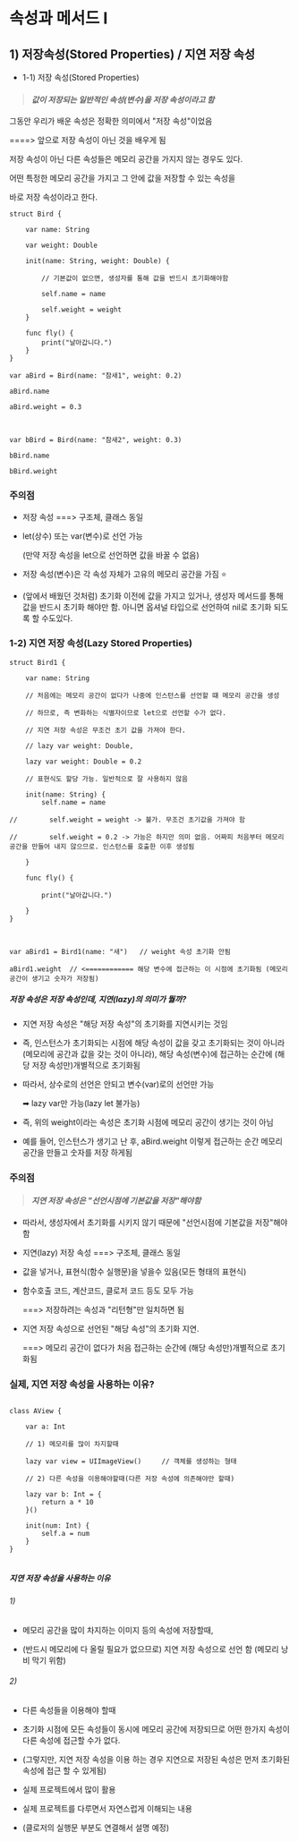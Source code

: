 # 속성과 메서드 Ⅰ

## 1) 저장속성(Stored Properties) / 지연 저장 속성

- 1-1) 저장 속성(Stored Properties)

> #### _값이 저장되는 일반적인 속성(변수)을 저장 속성이라고 함_

그동안 우리가 배운 속성은 정확한 의미에서 "저장 속성"이었음

====> 앞으로 저장 속성이 아닌 것을 배우게 됨

저장 속성이 아닌 다른 속성들은 메모리 공간을 가지지 않는 경우도 있다.

어떤 특정한 메모리 공간을 가지고 그 안에 값을 저장할 수 있는 속성을

바로 저장 속성이라고 한다.

```
struct Bird {

    var name: String

    var weight: Double

    init(name: String, weight: Double) {

        // 기본값이 없으면, 생성자를 통해 값을 반드시 초기화해야함

        self.name = name

        self.weight = weight
    }

    func fly() {
        print("날아갑니다.")
    }
}

var aBird = Bird(name: "참새1", weight: 0.2)

aBird.name

aBird.weight = 0.3



var bBird = Bird(name: "참새2", weight: 0.3)

bBird.name

bBird.weight

```

### 주의점

- 저장 속성 ===> 구조체, 클래스 동일

- let(상수) 또는 var(변수)로 선언 가능

  (만약 저장 속성을 let으로 선언하면 값을 바꿀 수 없음)

- 저장 속성(변수)은 각 속성 자체가 고유의 메모리 공간을 가짐 ⭐️

- (앞에서 배웠던 것처럼) 초기화 이전에 값을 가지고 있거나, 생성자 메서드를 통해 값을 반드시 초기화 해야만 함. 아니면 옵셔널 타입으로 선언하여 nil로 초기화 되도록 할 수도있다.

### 1-2) 지연 저장 속성(Lazy Stored Properties)

```
struct Bird1 {

    var name: String

    // 처음에는 메모리 공간이 없다가 나중에 인스턴스를 선언할 떄 메모리 공간을 생성

    // 하므로, 즉 변화하는 식별자이므로 let으로 선언할 수가 없다.

    // 지연 저장 속성은 무조건 초기 값을 가져야 한다.

    // lazy var weight: Double,

    lazy var weight: Double = 0.2

    // 표현식도 할당 가능. 일반적으로 잘 사용하지 않음

    init(name: String) {
        self.name = name

//        self.weight = weight -> 불가. 무조건 초기값을 가져야 함

//        self.weight = 0.2 -> 가능은 하지만 의미 없음. 어짜피 처음부터 메모리 공간을 만들어 내지 않으므로. 인스턴스를 호출한 이후 생성됨

    }

    func fly() {

        print("날아갑니다.")

    }
}



var aBird1 = Bird1(name: "새")   // weight 속성 초기화 안됨

aBird1.weight  // <============ 해당 변수에 접근하는 이 시점에 초기화됨 (메모리 공간이 생기고 숫자가 저장됨)

```

##### 저장 속성은 저장 속성인데, 지연(lazy)의 의미가 뭘까?

- 지연 저장 속성은 "해당 저장 속성"의 초기화를 지연시키는 것임

- 즉, 인스턴스가 초기화되는 시점에 해당 속성이 값을 갖고 초기화되는 것이 아니라(메모리에 공간과 값을 갖는 것이 아니라), 해당 속성(변수)에 접근하는 순간에 (해당 저장 속성만)개별적으로 초기화됨

- 따라서, 상수로의 선언은 안되고 변수(var)로의 선언만 가능

  ➡︎ lazy var만 가능(lazy let 불가능)

- 즉, 위의 weight이라는 속성은 초기화 시점에 메모리 공간이 생기는 것이 아님

- 예를 들어, 인스턴스가 생기고 난 후, aBird.weight 이렇게 접근하는 순간 메모리 공간을 만들고 숫자를 저장 하게됨

### 주의점

> #### _지연 저장 속성은 "선언시점에 기본값을 저장"해야함_

- 따라서, 생성자에서 초기화를 시키지 않기 때문에 "선언시점에 기본값을 저장"해야함

- 지연(lazy) 저장 속성 ===> 구조체, 클래스 동일

- 값을 넣거나, 표현식(함수 실행문)을 넣을수 있음(모든 형태의 표현식)

- 함수호출 코드, 계산코드, 클로저 코드 등도 모두 가능

  ===> 저장하려는 속성과 "리턴형"만 일치하면 됨

- 지연 저장 속성으로 선언된 "해당 속성"의 초기화 지연.

  ===> 메모리 공간이 없다가 처음 접근하는 순간에 (해당 속성만)개별적으로 초기화됨

### 실제, 지연 저장 속성을 사용하는 이유?

```

class AView {

    var a: Int

    // 1) 메모리를 많이 차지할때

    lazy var view = UIImageView()     // 객체를 생성하는 형태

    // 2) 다른 속성을 이용해야할때(다른 저장 속성에 의존해야만 할때)

    lazy var b: Int = {
        return a * 10
    }()

    init(num: Int) {
        self.a = num
    }
}


```

##### 지연 저장 속성을 사용하는 이유

###### 1)

- 메모리 공간을 많이 차지하는 이미지 등의 속성에 저장할때,

- (반드시 메모리에 다 올릴 필요가 없으므로) 지연 저장 속성으로
  선언 함 (메모리 낭비 막기 위함)

###### 2)

- 다른 속성들을 이용해야 할때

- 초기화 시점에 모든 속성들이 동시에 메모리 공간에 저장되므로 어떤 한가지 속성이 다른 속성에 접근할 수가 없다.

- (그렇지만, 지연 저장 속성을 이용 하는 경우 지연으로 저장된 속성은 먼저 초기화된 속성에 접근 할 수 있게됨)

- 실제 프로젝트에서 많이 활용

- 실제 프로젝트를 다루면서 자연스럽게 이해되는 내용

- (클로저의 실행문 부분도 연결해서 설명 예정)
